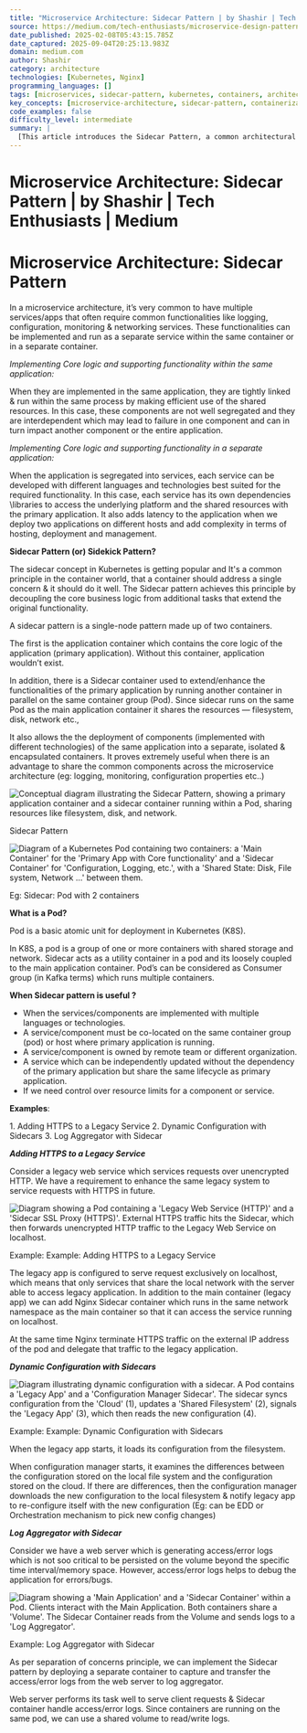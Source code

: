 ```yaml
---
title: "Microservice Architecture: Sidecar Pattern | by Shashir | Tech Enthusiasts | Medium"
source: https://medium.com/tech-enthusiasts/microservice-design-pattern-sidecar-sidekick-pattern-dbcea9bed783
date_published: 2025-02-08T05:43:15.785Z
date_captured: 2025-09-04T20:25:13.983Z
domain: medium.com
author: Shashir
category: architecture
technologies: [Kubernetes, Nginx]
programming_languages: []
tags: [microservices, sidecar-pattern, kubernetes, containers, architecture, design-patterns, logging, configuration, deployment, cloud-native]
key_concepts: [microservice-architecture, sidecar-pattern, containerization, pod, separation-of-concerns, distributed-systems, legacy-integration, dynamic-configuration]
code_examples: false
difficulty_level: intermediate
summary: |
  [This article introduces the Sidecar Pattern, a common architectural pattern in microservices, particularly within containerized environments like Kubernetes. It explains how a sidecar container runs alongside a primary application container within the same Pod, sharing resources to extend functionality such as logging, configuration, and monitoring. The pattern promotes separation of concerns by decoupling supporting tasks from core business logic. The author illustrates its utility with practical examples, including adding HTTPS to legacy services, dynamic configuration management, and log aggregation, highlighting its benefits for independent updates and resource control.]
---
```

# Microservice Architecture: Sidecar Pattern | by Shashir | Tech Enthusiasts | Medium

# Microservice Architecture: Sidecar Pattern

In a microservice architecture, it’s very common to have multiple services/apps that often require common functionalities like logging, configuration, monitoring & networking services. These functionalities can be implemented and run as a separate service within the same container or in a separate container.

_Implementing Core logic and supporting functionality within the same application:_

When they are implemented in the same application, they are tightly linked & run within the same process by making efficient use of the shared resources. In this case, these components are not well segregated and they are interdependent which may lead to failure in one component and can in turn impact another component or the entire application.

_Implementing Core logic and supporting functionality in a separate application:_

When the application is segregated into services, each service can be developed with different languages and technologies best suited for the required functionality. In this case, each service has its own dependencies \\libraries to access the underlying platform and the shared resources with the primary application. It also adds latency to the application when we deploy two applications on different hosts and add complexity in terms of hosting, deployment and management.

**Sidecar Pattern (or) Sidekick Pattern?**

The sidecar concept in Kubernetes is getting popular and It's a common principle in the container world, that a container should address a single concern & it should do it well. The Sidecar pattern achieves this principle by decoupling the core business logic from additional tasks that extend the original functionality.

A sidecar pattern is a single-node pattern made up of two containers.

The first is the application container which contains the core logic of the application (primary application). Without this container, application wouldn’t exist.

In addition, there is a Sidecar container used to extend/enhance the functionalities of the primary application by running another container in parallel on the same container group (Pod). Since sidecar runs on the same Pod as the main application container it shares the resources — filesystem, disk, network etc.,

It also allows the the deployment of components (implemented with different technologies) of the same application into a separate, isolated & encapsulated containers. It proves extremely useful when there is an advantage to share the common components across the microservice architecture (eg: logging, monitoring, configuration properties etc..)

![Conceptual diagram illustrating the Sidecar Pattern, showing a primary application container and a sidecar container running within a Pod, sharing resources like filesystem, disk, and network.](https://miro.medium.com/v2/resize:fit:700/1*b2F4OPWS_ZEW_kUA1jM5Bg.png)

Sidecar Pattern

![Diagram of a Kubernetes Pod containing two containers: a 'Main Container' for the 'Primary App with Core functionality' and a 'Sidecar Container' for 'Configuration, Logging, etc.', with a 'Shared State: Disk, File system, Network ...' between them.](https://miro.medium.com/v2/resize:fit:700/1*eDcxLf2SRpxCgwKt_Gzzsg.png)

Eg: Sidecar: Pod with 2 containers

**What is a Pod?**

Pod is a basic atomic unit for deployment in Kubernetes (K8S).

In K8S, a pod is a group of one or more containers with shared storage and network. Sidecar acts as a utility container in a pod and its loosely coupled to the main application container. Pod’s can be considered as Consumer group (in Kafka terms) which runs multiple containers.

**When Sidecar pattern is useful ?**

*   When the services/components are implemented with multiple languages or technologies.
*   A service/component must be co-located on the same container group (pod) or host where primary application is running.
*   A service/component is owned by remote team or different organization.
*   A service which can be independently updated without the dependency of the primary application but share the same lifecycle as primary application.
*   If we need control over resource limits for a component or service.

**Examples**:

1\. Adding HTTPS to a Legacy Service
2\. Dynamic Configuration with Sidecars
3\. Log Aggregator with Sidecar

**_Adding HTTPS to a Legacy Service_**

Consider a legacy web service which services requests over unencrypted HTTP. We have a requirement to enhance the same legacy system to service requests with HTTPS in future.

![Diagram showing a Pod containing a 'Legacy Web Service (HTTP)' and a 'Sidecar SSL Proxy (HTTPS)'. External HTTPS traffic hits the Sidecar, which then forwards unencrypted HTTP traffic to the Legacy Web Service on localhost.](https://miro.medium.com/v2/resize:fit:617/1*23frGSPjof5yz_-J-4ikxg.png)

Example: Example: Adding HTTPS to a Legacy Service

The legacy app is configured to serve request exclusively on localhost, which means that only services that share the local network with the server able to access legacy application. In addition to the main container (legacy app) we can add Nginx Sidecar container which runs in the same network namespace as the main container so that it can access the service running on localhost.

At the same time Nginx terminate HTTPS traffic on the external IP address of the pod and delegate that traffic to the legacy application.

**_Dynamic Configuration with Sidecars_**

![Diagram illustrating dynamic configuration with a sidecar. A Pod contains a 'Legacy App' and a 'Configuration Manager Sidecar'. The sidecar syncs configuration from the 'Cloud' (1), updates a 'Shared Filesystem' (2), signals the 'Legacy App' (3), which then reads the new configuration (4).](https://miro.medium.com/v2/resize:fit:700/1*4IzaHMpT8UbHWGISAJiuww.png)

Example: Example: Dynamic Configuration with Sidecars

When the legacy app starts, it loads its configuration from the filesystem.

When configuration manager starts, it examines the differences between the configuration stored on the local file system and the configuration stored on the cloud. If there are differences, then the configuration manager downloads the new configuration to the local filesystem & notify legacy app to re-configure itself with the new configuration (Eg: can be EDD or Orchestration mechanism to pick new config changes)

**_Log Aggregator with Sidecar_**

Consider we have a web server which is generating access/error logs which is not soo critical to be persisted on the volume beyond the specific time interval/memory space. However, access/error logs helps to debug the application for errors/bugs.

![Diagram showing a 'Main Application' and a 'Sidecar Container' within a Pod. Clients interact with the Main Application. Both containers share a 'Volume'. The Sidecar Container reads from the Volume and sends logs to a 'Log Aggregator'.](https://miro.medium.com/v2/resize:fit:700/1*YErpHm7ftsrCNUs0unVWuA.png)

Example: Log Aggregator with Sidecar

As per separation of concerns principle, we can implement the Sidecar pattern by deploying a separate container to capture and transfer the access/error logs from the web server to log aggregator.

Web server performs its task well to serve client requests & Sidecar container handle access/error logs. Since containers are running on the same pod, we can use a shared volume to read/write logs.